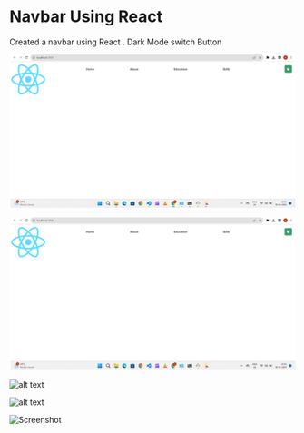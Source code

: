 # Navbar Using React

Created a navbar using React 
. Dark Mode switch Button 

![Alt text](.\src\react-navbar.png "Title")

<img src='./src/react-navbar.png'>

![alt text](https://github.com/[ashishpateldev]/[react-navbar]/blob/[branch]/src/react-navbar.png=true)


![alt text](http://url/to/react-navbar.png)


![Screenshot](react-navbar.png)